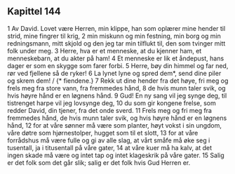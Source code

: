## Kapittel 144

1 Av David. Lovet være Herren, min klippe, han som oplærer mine hender til strid, mine fingrer til krig,
2 min miskunn og min festning, min borg og min redningsmann, mitt skjold og den jeg tar min tilflukt til, den som tvinger mitt folk under meg.
3 Herre, hva er et menneske, at du kjenner ham, et menneskebarn, at du akter på ham!
4 Et menneske er lik et åndepust, hans dager er som en skygge som farer forbi.
5 Herre, bøy din himmel og far ned, rør ved fjellene så de ryker!
6 La lynet lyne og spred dem*, send dine piler og skrem dem! / {* fiendene.}
7 Rekk ut dine hender fra det høye, fri meg og frels meg fra store vann, fra fremmedes hånd,
8 de hvis munn taler svik, og hvis høyre hånd er en løgnens hånd.
9 Gud! En ny sang vil jeg synge deg, til tistrenget harpe vil jeg lovsynge deg,
10 du som gir kongene frelse, som redder David, din tjener, fra det onde sverd.
11 Frels meg og fri meg fra fremmedes hånd, de hvis munn taler svik, og hvis høyre hånd er en løgnens hånd,
12 for at våre sønner må være som planter, høyt vokst i sin ungdom, våre døtre som hjørnestolper, hugget som til et slott,
13 for at våre forrådshus må være fulle og gi av alle slag, at vårt småfe må øke seg i tusentall, ja i titusentall på våre gater,
14 at våre kuer må ha kalv, at det ingen skade må være og intet tap og intet klageskrik på våre gater.
15 Salig er det folk som det går slik; salig er det folk hvis Gud Herren er.
